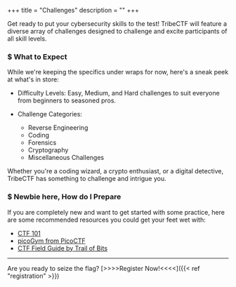 +++
title = "Challenges"
description = ""
+++

Get ready to put your cybersecurity skills to the test! TribeCTF will feature a diverse array of challenges designed to challenge and excite participants of all skill levels.

### $ What to Expect
While we're keeping the specifics under wraps for now, here's a sneak peek at what's in store:

- Difficulty Levels: Easy, Medium, and Hard challenges to suit everyone from beginners to seasoned pros.

- Challenge Categories:

   - Reverse Engineering
   - Coding
   - Forensics
   - Cryptography
   - Miscellaneous Challenges

Whether you're a coding wizard, a crypto enthusiast, or a digital detective, TribeCTF has something to challenge and intrigue you.

### $ Newbie here,  How do I Prepare

If you are completely new and want to get started with some practice, here are some recommended resources you could get your feet wet with:

- [CTF 101](https://ctf101.org/)
- [picoGym from PicoCTF](https://play.picoctf.org/practice)
- [CTF Field Guide by Trail of Bits](https://trailofbits.github.io/ctf/)


----

Are you ready to seize the flag? [>>>>Register Now!<<<<]({{< ref "registration" >}})
